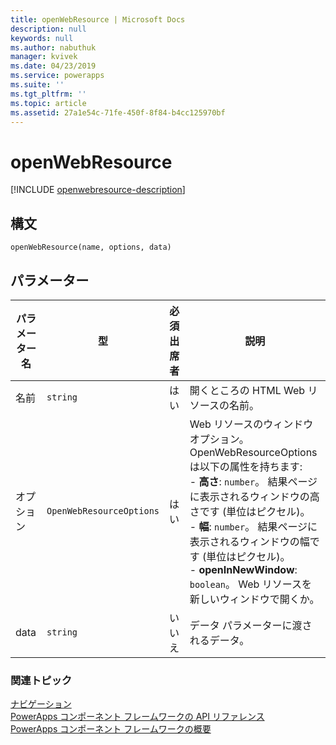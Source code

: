 ```yaml
---
title: openWebResource | Microsoft Docs
description: null
keywords: null
ms.author: nabuthuk
manager: kvivek
ms.date: 04/23/2019
ms.service: powerapps
ms.suite: ''
ms.tgt_pltfrm: ''
ms.topic: article
ms.assetid: 27a1e54c-71fe-450f-8f84-b4cc125970bf
---
```


# <a name="openwebresource"></a>openWebResource

[!INCLUDE [openwebresource-description](includes/openwebresource-description.md)]

## <a name="syntax"></a>構文

`openWebResource(name, options, data)`

## <a name="parameters"></a>パラメーター

| パラメーター名|型|必須出席者|説明|
| ------------- |----|--------|-----------|
|名前|`string`|はい|開くところの HTML Web リソースの名前。|
|オプション|`OpenWebResourceOptions`|はい|Web リソースのウィンドウ オプション。 OpenWebResourceOptions は以下の属性を持ちます:<br/>- **高さ**: `number`。 結果ページに表示されるウィンドウの高さです (単位はピクセル)。<br/>- **幅**: `number`。 結果ページに表示されるウィンドウの幅です (単位はピクセル)。<br/>- **openInNewWindow**: `boolean`。 Web リソースを新しいウィンドウで開くか。|
|data|`string`|いいえ|データ パラメーターに渡されるデータ。


### <a name="related-topics"></a>関連トピック

[ナビゲーション](../navigation.md)<br/>
[PowerApps コンポーネント フレームワークの API リファレンス](../../reference/index.md)<br/>
[PowerApps コンポーネント フレームワークの概要](../../overview.md)